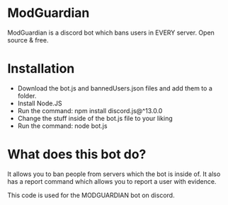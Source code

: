 # ModGuardian
ModGuardian is a discord bot which bans users in EVERY server. Open source &amp; free. 

# Installation

- Download the bot.js and bannedUsers.json files and add them to a folder.
- Install Node.JS
- Run the command: npm install discord.js@^13.0.0
- Change the stuff inside of the bot.js file to your liking 
- Run the command: node bot.js

# What does this bot do? 

It allows you to ban people from servers which the bot is inside of. 
It also has a report command which allows you to report a user with evidence. 


This code is used for the MODGUARDIAN bot on discord.
